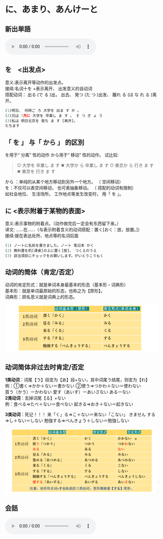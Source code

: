 # に、あまり、あんけーと

## 新出単語
<vue-plyr>
  <audio controls crossorigin playsinline autoplay loop>
    <source src="../audio/5-3-たんご.mp3" type="audio/mp3" />
  </audio>
 </vue-plyr>

## を　<出发点>

意义:表示离开等动作的出发点。  
接续:名词十を +表示离开、 出发意义的自动词  
搭配动词： 出る (で る )出， 出去、 発つ (た つ )出发、 離れ る (は な れ る )离开。

```ts
(1)明日、 何時ご ろ 大学を 出ま す か 。
(2)兄は 7月に 大学を 卒業し ま す 。 そ つ ぎ ょ う
(3)私は 明日北京を 発ち ま す [离开]。
たちます
```

## 「 を 」 与「 から 」 的区別

を用于“ 分离” 性的动作
から用于“ 移动” 性的动作。 试比较:

> ○ 大学を 卒業し ま す ✖ 大学か ら 卒業し ま す
> ○ 東京か ら 行き ま す ✖ 東京を 行き ま す

から ：单纯的从某个地方移动到另外一个地方。 （ 空间移动）  
を：不仅可以表空间移动， 也可表抽象移动。 （ 搭配的动词有限制）  
如社会地位、 生活场所， 工作地点等发生改变时， 用「 を 」。

## に <表示附着于某物的表面>

意义:表示事物的附着点。（动作做完后一定会有东西留下来。）  
译文: ……在……（与表示附着含义的动词搭配：置く[おく：放，放置。]）  
接续:接在表达处所、地点等的名词后面

```ts
(1) ノ一トに名前を書きました。ノート 笔记本 かく
(2) 教科書を机[课桌]の上に置く[放]。 つくえのうえ
(3) 該当項目にチェックをお願いします。がいとうこうもく
```

## 动词的简体（肯定/否定）
动词的肯定形式：就是单词本身最基本的形态（基本形・词典形）  
基本形：就是单词最原始的形态，也称之为【原形】。  
词典形：顾名思义就是词典上的形态。  

![avatar](../images/かく.png)

## 动词简体非过去时肯定/否定

**1类动词**：词尾【う】段变为【あ】段+ない，其中词尾う结尾，则变为【わ】  
例：①書く⇒かか＋ない＝書かない ②使う⇒つかわ＋ない＝使わない  
買う（かう）ーかわない 愛す（あいす）ーあいさない あるーない  
**2类动词**：去掉词尾【る】+ない  
例：食べる⇒たべ＋ない＝食べない 起きる⇒おき＋ない＝起きない  

**3类动词**：死记！！！
来「く」る⇒こ＋ない＝来ない「こない」 きません
する⇒し＋ない＝しない
勉強する⇒べんきょう＋しない＝勉強しない

![avatar](../images/かかない.png)

## 会話
<vue-plyr>
  <audio controls crossorigin playsinline autoplay loop>
    <source src="../audio/5-3-かいわ.mp3" type="audio/mp3" />
  </audio>
 </vue-plyr>